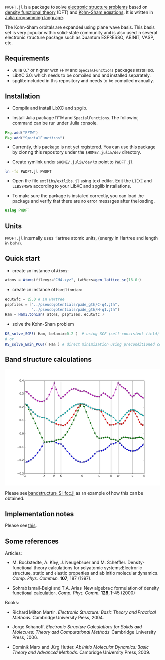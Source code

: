 `PWDFT.jl` is a package to solve
[electronic structure problems](https://en.wikipedia.org/wiki/Electronic_structure)
based on [density functional theory](https://en.wikipedia.org/wiki/Density_functional_theory)
(DFT) and [Kohn-Sham equations](https://en.wikipedia.org/wiki/Kohn%E2%80%93Sham_equations).
It is written in [Julia programming language](https://julialang.org).

The Kohn-Sham orbitals are expanded using plane wave basis. This basis set is
very popular within solid-state community and is also used in several electronic
structure package such as Quantum ESPRESSO, ABINIT, VASP, etc.

## Requirements

- Julia 0.7 or higher with `FFTW` and `SpecialFunctions` packages installed.
- LibXC 3.0: which needs to be compiled and and installed separately.
- spglib: included in this repository and needs to be compiled manually.

## Installation

- Compile and install LibXC and spglib.

- Install Julia package `FFTW` and `SpecialFunctions`. The following
  command can be run under Julia console.

```Julia
Pkg.add("FFTW")
Pkg.add("SpecialFunctions")
```

- Currently, this package is not yet registered. You can use this package by
  cloning this repository under the `$HOME/.julia/dev` directory.

- Create symlink under `$HOME/.julia/dev` to point to `PWDFT.jl`

```bash
ln -fs PWDFT.jl PWDFT
```

- Open the file `extlibs/extlibs.jl` using text editor. Edit the
  `LIBXC` and `LIBSYMSPG` according to your LibXC and spglib installations.

- To make sure the package is installed correctly, you can load the package
  and verify that there are no error messages after the loading.

```julia
using PWDFT
```

## Units

`PWDFT.jl` internally uses Hartree atomic units,
(energy in Hartree and length in bohr).

## Quick start

- create an instance of `Atoms`:

```julia
atoms = Atoms(filexyz="CH4.xyz", LatVecs=gen_lattice_sc(16.0))
```

- create an instance of `Hamiltonian`:

```julia
ecutwfc = 15.0 # in Hartree
pspfiles = ["../pseudopotentials/pade_gth/C-q4.gth",
            "../pseudopotentials/pade_gth/H-q1.gth"]
Ham = Hamiltonian( atoms, pspfiles, ecutwfc )
```

- solve the Kohn-Sham problem

```julia
KS_solve_SCF!( Ham, betamix=0.2 )  # using SCF (self-consistent field) method
# or
KS_solve_Emin_PCG!( Ham ) # direct minimization using preconditioned conjugate gradient
```

## Band structure calculations

![Band structure of silicon (fcc)](images/bands_Si_fcc.svg)

Please see [bandstructure_Si_fcc.jl](sandbox/bandstructure_Si_fcc.jl) as
an example of how this can be obtained.


## Implementation notes

Please see [this](docs/ImplementationNotes.md).

## Some references

Articles:

- M. Bockstedte, A. Kley, J. Neugebauer and M. Scheffler. Density-functional theory
  calculations for polyatomic systems:Electronic structure, static and elastic properties
  and ab initio molecular dynamics. *Comp. Phys. Commun.* **107**, 187 (1997).

- Sohrab Ismail-Beigi and T.A. Arias. New algebraic formulation of density functional calculation.
  *Comp. Phys. Comm.* **128**, 1-45 (2000)


Books:

- Richard Milton Martin. *Electronic Structure: Basic Theory and Practical Methods*.
  Cambridge University Press, 2004.

- Jorge Kohanoff. *Electronic Structure Calculations for Solids and Molecules:
  Theory and Computational Methods*.
  Cambridge University Press, 2006.

- Dominik Marx and Jürg Hutter. *Ab Initio Molecular Dynamics: Basic Theory and
  Advanced Methods*. Cambridge University Press, 2009.
